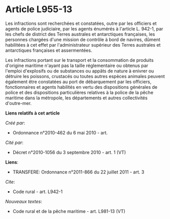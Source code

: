 # Article L955-13

Les infractions sont recherchées et constatées, outre par les officiers et agents de police judiciaire, par les agents
énumérés à l'article L. 942-1, par les chefs de district des Terres australes et antarctiques françaises, les personnes
chargées d'une mission de contrôle à bord de navires, dûment habilitées à cet effet par l'administrateur supérieur des Terres
australes et antarctiques françaises et assermentées. 

Les infractions portant sur le transport et la consommation de produits d'origine maritime n'ayant pas la taille
réglementaire ou obtenus par l'emploi d'explosifs ou de substances ou appâts de nature à enivrer ou détruire les poissons,
crustacés ou toutes autres espèces animales peuvent également être constatées au port de débarquement par les officiers,
fonctionnaires et agents habilités en vertu des dispositions générales de police et des dispositions particulières relatives
à la police de la pêche maritime dans la métropole, les départements et autres collectivités d'outre-mer.

**Liens relatifs à cet article**

_Créé par_:

  - Ordonnance n°2010-462 du 6 mai 2010 - art.

_Cité par_:

  - Décret n°2010-1056 du 3 septembre 2010 - art. 1 (VT)

**Liens**:

  - TRANSFERE: Ordonnance n°2011-866 du 22 juillet 2011 - art. 3

_Cite_:

  - Code rural - art. L942-1

_Nouveaux textes_:

  - Code rural et de la pêche maritime - art. L981-13 (VT)
